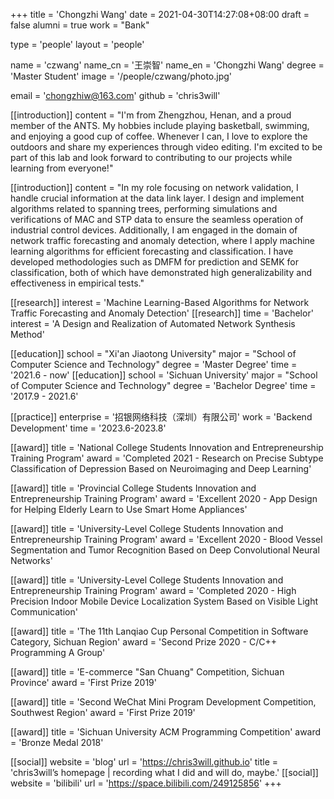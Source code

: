 +++
title = 'Chongzhi Wang'
date = 2021-04-30T14:27:08+08:00
draft = false
alumni = true
work = "Bank"

type = 'people'
layout = 'people'

name = 'czwang'
name_cn = '王崇智'
name_en = 'Chongzhi Wang'
degree = 'Master Student'
image = '/people/czwang/photo.jpg'

email = 'chongzhiw@163.com'
github = 'chris3will'

[[introduction]]
    content = "I'm from Zhengzhou, Henan, and a proud member of the ANTS. My hobbies include playing basketball, swimming, and enjoying a good cup of coffee. Whenever I can, I love to explore the outdoors and share my experiences through video editing. I'm excited to be part of this lab and look forward to contributing to our projects while learning from everyone!"

[[introduction]]
    content = "In my role focusing on network validation, I handle crucial information at the data link layer. I design and implement algorithms related to spanning trees, performing simulations and verifications of MAC and STP data to ensure the seamless operation of industrial control devices. Additionally, I am engaged in the domain of network traffic forecasting and anomaly detection, where I apply machine learning algorithms for efficient forecasting and classification. I have developed methodologies such as DMFM for prediction and SEMK for classification, both of which have demonstrated high generalizability and effectiveness in empirical tests."

[[research]]
    interest = 'Machine Learning-Based Algorithms for Network Traffic Forecasting and Anomaly Detection'
[[research]]
    time = 'Bachelor'
    interest = 'A Design and Realization of Automated Network Synthesis Method'

[[education]]
    school = "Xi'an Jiaotong University"
    major = "School of Computer Science and Technology"
    degree = 'Master Degree'
    time = '2021.6 - now'
[[education]]
    school = 'Sichuan University'
    major = "School of Computer Science and Technology"
    degree = 'Bachelor Degree'
    time = '2017.9 - 2021.6'

[[practice]]
    enterprise = '招银网络科技（深圳）有限公司'
    work = 'Backend Development'
    time = '2023.6-2023.8'

[[award]]
    title = 'National College Students Innovation and Entrepreneurship Training Program'
    award = 'Completed 2021 - Research on Precise Subtype Classification of Depression Based on Neuroimaging and Deep Learning'

[[award]]
    title = 'Provincial College Students Innovation and Entrepreneurship Training Program'
    award = 'Excellent 2020 - App Design for Helping Elderly Learn to Use Smart Home Appliances'

[[award]]
    title = 'University-Level College Students Innovation and Entrepreneurship Training Program'
    award = 'Excellent 2020 - Blood Vessel Segmentation and Tumor Recognition Based on Deep Convolutional Neural Networks'

[[award]]
    title = 'University-Level College Students Innovation and Entrepreneurship Training Program'
    award = 'Completed 2020 - High Precision Indoor Mobile Device Localization System Based on Visible Light Communication'

[[award]]
    title = 'The 11th Lanqiao Cup Personal Competition in Software Category, Sichuan Region'
    award = 'Second Prize 2020 - C/C++ Programming A Group'

[[award]]
    title = 'E-commerce "San Chuang" Competition, Sichuan Province'
    award = 'First Prize 2019'

[[award]]
    title = 'Second WeChat Mini Program Development Competition, Southwest Region'
    award = 'First Prize 2019'

[[award]]
    title = 'Sichuan University ACM Programming Competition'
    award = 'Bronze Medal 2018'

[[social]]
    website = 'blog'
    url = 'https://chris3will.github.io'
    title = 'chris3will’s homepage | recording what I did and will do, maybe.'
[[social]]
    website = 'bilibili'
    url = 'https://space.bilibili.com/249125856'
+++
